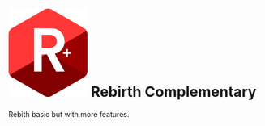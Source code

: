 # ![Logo Rebirth Complementary](assets/logo_rebirth-1_resized.png) Rebirth Complementary
Rebith basic but with more features.